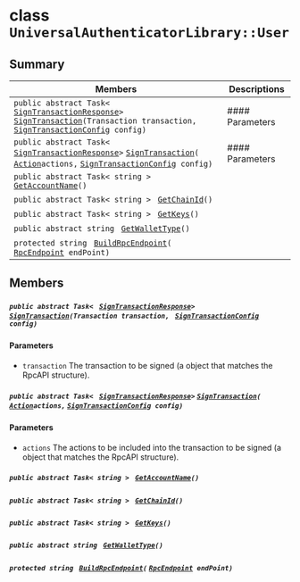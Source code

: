 # class `UniversalAuthenticatorLibrary::User` 

## Summary

 Members                                | Descriptions                                
----------------------------------------|---------------------------------------------
`public abstract Task< ` [`SignTransactionResponse`](UniversalAuthenticatorLibrary--SignTransactionResponse.md)` > ` [`SignTransaction`](#class_universal_authenticator_library_1_1_user_1a8474a94475897ca28fb2b4aedf5fbe56)`(Transaction transaction, ` [`SignTransactionConfig`](UniversalAuthenticatorLibrary--SignTransactionConfig.md)` config)` | #### Parameters
`public abstract Task< ` [`SignTransactionResponse`](UniversalAuthenticatorLibrary--SignTransactionResponse.md)` > ` [`SignTransaction`](#class_universal_authenticator_library_1_1_user_1a4effd9f8beb08d2e389b60d843f1c474)`(` [`Action`](#_u_a_l_example_panel_8cs_1a24e91c56095a0673d92c6eac6e069a3c)` actions, ` [`SignTransactionConfig`](UniversalAuthenticatorLibrary--SignTransactionConfig.md)` config)` | #### Parameters
`public abstract Task< string > ` [`GetAccountName`](#class_universal_authenticator_library_1_1_user_1a775e8b40319a1310ecb5ccceeb4e09a1)`()` | 
`public abstract Task< string > ` [`GetChainId`](#class_universal_authenticator_library_1_1_user_1a63e9252267067459a97776310f6fb204)`()` | 
`public abstract Task< string > ` [`GetKeys`](#class_universal_authenticator_library_1_1_user_1a0910a057b7d4fb7a9331da132dbcaa08)`()` | 
`public abstract string ` [`GetWalletType`](#class_universal_authenticator_library_1_1_user_1a3280674ce658a5ce896a647576e9ae5e)`()` | 
`protected string ` [`BuildRpcEndpoint`](#class_universal_authenticator_library_1_1_user_1a9ef43a56d7223542b72cbdf6fe15b5e7)`(` [`RpcEndpoint`](UniversalAuthenticatorLibrary--RpcEndpoint.md)` endPoint)` | 

## Members

##### `public abstract Task< ` [`SignTransactionResponse`](UniversalAuthenticatorLibrary--SignTransactionResponse.md)` > ` [`SignTransaction`](#class_universal_authenticator_library_1_1_user_1a8474a94475897ca28fb2b4aedf5fbe56)`(Transaction transaction, ` [`SignTransactionConfig`](UniversalAuthenticatorLibrary--SignTransactionConfig.md)` config)` 

#### Parameters
* `transaction` The transaction to be signed (a object that matches the RpcAPI structure).

##### `public abstract Task< ` [`SignTransactionResponse`](UniversalAuthenticatorLibrary--SignTransactionResponse.md)` > ` [`SignTransaction`](#class_universal_authenticator_library_1_1_user_1a4effd9f8beb08d2e389b60d843f1c474)`(` [`Action`](#_u_a_l_example_panel_8cs_1a24e91c56095a0673d92c6eac6e069a3c)` actions, ` [`SignTransactionConfig`](UniversalAuthenticatorLibrary--SignTransactionConfig.md)` config)` 

#### Parameters
* `actions` The actions to be included into the transaction to be signed (a object that matches the RpcAPI structure).

##### `public abstract Task< string > ` [`GetAccountName`](#class_universal_authenticator_library_1_1_user_1a775e8b40319a1310ecb5ccceeb4e09a1)`()` 

##### `public abstract Task< string > ` [`GetChainId`](#class_universal_authenticator_library_1_1_user_1a63e9252267067459a97776310f6fb204)`()` 

##### `public abstract Task< string > ` [`GetKeys`](#class_universal_authenticator_library_1_1_user_1a0910a057b7d4fb7a9331da132dbcaa08)`()` 

##### `public abstract string ` [`GetWalletType`](#class_universal_authenticator_library_1_1_user_1a3280674ce658a5ce896a647576e9ae5e)`()` 

##### `protected string ` [`BuildRpcEndpoint`](#class_universal_authenticator_library_1_1_user_1a9ef43a56d7223542b72cbdf6fe15b5e7)`(` [`RpcEndpoint`](UniversalAuthenticatorLibrary--RpcEndpoint.md)` endPoint)` 

